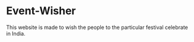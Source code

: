 # Event-Wisher
This website is made to wish the people to the particular festival celebrate in India.
